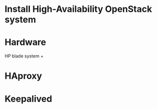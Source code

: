 # Install High-Availability OpenStack system

# Hardware
HP blade system + 

# HAproxy

# Keepalived


